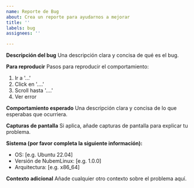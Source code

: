 ```yaml
---
name: Reporte de Bug
about: Crea un reporte para ayudarnos a mejorar
title: ''
labels: bug
assignees: ''

---
```


**Descripción del bug**
Una descripción clara y concisa de qué es el bug.

**Para reproducir**
Pasos para reproducir el comportamiento:
1. Ir a '...'
2. Click en '....'
3. Scroll hasta '....'
4. Ver error

**Comportamiento esperado**
Una descripción clara y concisa de lo que esperabas que ocurriera.

**Capturas de pantalla**
Si aplica, añade capturas de pantalla para explicar tu problema.

**Sistema (por favor completa la siguiente información):**
 - OS: [e.g. Ubuntu 22.04]
 - Versión de NubemLinux: [e.g. 1.0.0]
 - Arquitectura: [e.g. x86_64]

**Contexto adicional**
Añade cualquier otro contexto sobre el problema aquí.
